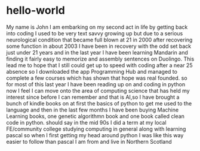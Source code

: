 # hello-world
My name is John
I am embarking on my second act in life by getting back into coding
I used to be very text savvy growing up but due to a serious neurological condition that became full blown at 21 in 2000 after recovering some function in about 2003 I have been in recovery with the odd set back just under 21 years and in the last year I have been learning Mandarin and finding it fairly easy to memorize and assembly sentences on Duolingo.
This lead me to hope that I still could get up to speed with coding after a near 25 absence so I downloaded the app Programming Hub and managed to complete a few courses which has shown that hope was real founded.
so for most of this last year I have been reading up on and coding in python now I feel I can move onto the area of computing science that has held my interest since before I can remember and that is AI,so I have brought a bunch of kindle books on at first the basics of python to get me used to the language and then in the last few months I have been buying Machine Learning books, one genetic algorithmn book and one book called clean code in python.
should say in the mid 90s I did a term at my local FE/community college studying computing in general along with learning pascal so when I first getting my head around python I was like this way easier to follow than pascal
I am from and live in Northern Scotland
